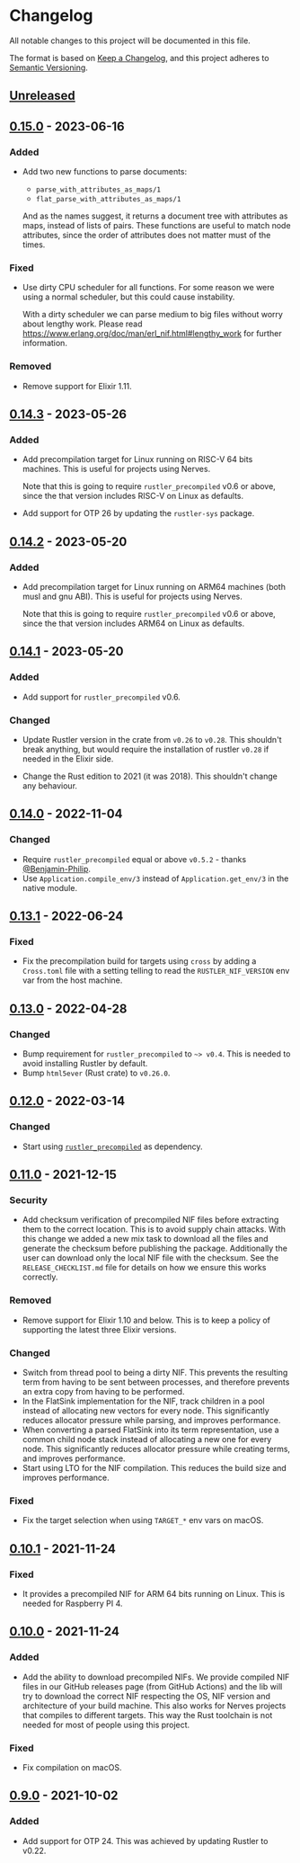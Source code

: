 # Changelog
All notable changes to this project will be documented in this file.

The format is based on [Keep a Changelog](https://keepachangelog.com/en/1.0.0/),
and this project adheres to [Semantic Versioning](https://semver.org/spec/v2.0.0.html).

## [Unreleased]

## [0.15.0] - 2023-06-16

### Added

- Add two new functions to parse documents:

  * `parse_with_attributes_as_maps/1`
  * `flat_parse_with_attributes_as_maps/1`

  And as the names suggest, it returns a document tree with attributes as maps,
  instead of lists of pairs. These functions are useful to match node attributes,
  since the order of attributes does not matter must of the times.

### Fixed

- Use dirty CPU scheduler for all functions. For some reason we were using a 
  normal scheduler, but this could cause instability.

  With a dirty scheduler we can parse medium to big files without worry about
  lengthy work. Please read https://www.erlang.org/doc/man/erl_nif.html#lengthy_work
  for further information.

### Removed

- Remove support for Elixir 1.11.

## [0.14.3] - 2023-05-26

### Added

- Add precompilation target for Linux running on RISC-V 64 bits machines.
  This is useful for projects using Nerves.

  Note that this is going to require `rustler_precompiled` v0.6 or above, since
  the that version includes RISC-V on Linux as defaults.

- Add support for OTP 26 by updating the `rustler-sys` package.

## [0.14.2] - 2023-05-20

### Added

- Add precompilation target for Linux running on ARM64 machines (both musl and gnu ABI).
  This is useful for projects using Nerves.

  Note that this is going to require `rustler_precompiled` v0.6 or above, since
  the that version includes ARM64 on Linux as defaults.

## [0.14.1] - 2023-05-20

### Added

- Add support for `rustler_precompiled` v0.6.

### Changed

- Update Rustler version in the crate from `v0.26` to `v0.28`.
  This shouldn't break anything, but would require the installation of rustler `v0.28`
  if needed in the Elixir side.

- Change the Rust edition to 2021 (it was 2018). This shouldn't change any behaviour.

## [0.14.0] - 2022-11-04

### Changed

- Require `rustler_precompiled` equal or above `v0.5.2` - thanks [@Benjamin-Philip](https://github.com/Benjamin-Philip).
- Use `Application.compile_env/3` instead of `Application.get_env/3` in the native module.

## [0.13.1] - 2022-06-24

### Fixed

- Fix the precompilation build for targets using `cross` by adding a `Cross.toml`
file with a setting telling to read the `RUSTLER_NIF_VERSION` env var from the host machine.

## [0.13.0] - 2022-04-28

### Changed

- Bump requirement for `rustler_precompiled` to `~> v0.4`. This is needed to avoid installing Rustler by default.
- Bump `html5ever` (Rust crate) to `v0.26.0`.

## [0.12.0] - 2022-03-14

### Changed

- Start using [`rustler_precompiled`](https://hex.pm/packages/rustler_precompiled) as
dependency.

## [0.11.0] - 2021-12-15

### Security

- Add checksum verification of precompiled NIF files before extracting
them to the correct location. This is to avoid supply chain attacks.
With this change we added a new mix task to download all the files
and generate the checksum before publishing the package. Additionally
the user can download only the local NIF file with the checksum.
See the `RELEASE_CHECKLIST.md` file for details on how we ensure this
works correctly.

### Removed

- Remove support for Elixir 1.10 and below. This is to keep a policy of
supporting the latest three Elixir versions.

### Changed

- Switch from thread pool to being a dirty NIF. This prevents the 
resulting term from having to be sent between processes, and therefore 
prevents an extra copy from having to be performed.
- In the FlatSink implementation for the NIF, track children in a pool
instead of allocating new vectors for every node. This significantly
reduces allocator pressure while parsing, and improves performance.
- When converting a parsed FlatSink into its term representation,
use a common child node stack instead of allocating a new one for every
node. This significantly reduces allocator pressure while creating terms, 
and improves performance.
- Start using LTO for the NIF compilation. This reduces the build size
and improves performance.

### Fixed

- Fix the target selection when using `TARGET_*` env vars on macOS.

## [0.10.1] - 2021-11-24

### Fixed

- It provides a precompiled NIF for ARM 64 bits running on Linux. This
is needed for Raspberry PI 4.

## [0.10.0] - 2021-11-24

### Added

- Add the ability to download precompiled NIFs. We provide compiled
NIF files in our GitHub releases page (from GitHub Actions) and the
lib will try to download the correct NIF respecting the OS, NIF version
and architecture of your build machine. This also works for Nerves
projects that compiles to different targets. This way the Rust toolchain
is not needed for most of people using this project.

### Fixed

- Fix compilation on macOS.

## [0.9.0] - 2021-10-02

### Added

- Add support for OTP 24. This was achieved by updating Rustler to v0.22.

[Unreleased]: https://github.com/rusterlium/html5ever_elixir/compare/v0.15.0...HEAD
[0.15.0]: https://github.com/rusterlium/html5ever_elixir/compare/v0.14.3...v0.15.0
[0.14.3]: https://github.com/rusterlium/html5ever_elixir/compare/v0.14.2...v0.14.3
[0.14.2]: https://github.com/rusterlium/html5ever_elixir/compare/v0.14.1...v0.14.2
[0.14.1]: https://github.com/rusterlium/html5ever_elixir/compare/v0.14.0...v0.14.1
[0.14.0]: https://github.com/rusterlium/html5ever_elixir/compare/v0.13.1...v0.14.0
[0.13.1]: https://github.com/rusterlium/html5ever_elixir/compare/v0.13.0...v0.13.1
[0.13.0]: https://github.com/rusterlium/html5ever_elixir/compare/v0.12.0...v0.13.0
[0.12.0]: https://github.com/rusterlium/html5ever_elixir/compare/v0.11.0...v0.12.0
[0.11.0]: https://github.com/rusterlium/html5ever_elixir/compare/v0.10.1...v0.11.0
[0.10.1]: https://github.com/rusterlium/html5ever_elixir/compare/v0.10.0...v0.10.1
[0.10.0]: https://github.com/rusterlium/html5ever_elixir/compare/v0.9.0...v0.10.0
[0.9.0]: https://github.com/rusterlium/html5ever_elixir/releases/tag/v0.9.0
